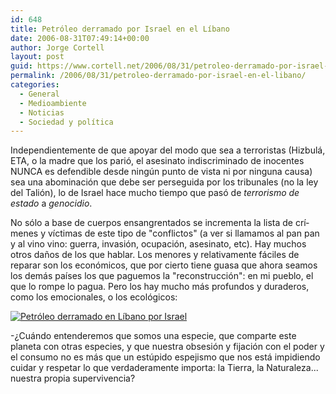 ```yaml
---
id: 648
title: Petróleo derramado por Israel en el Lí­bano
date: 2006-08-31T07:49:14+00:00
author: Jorge Cortell
layout: post
guid: https://www.cortell.net/2006/08/31/petroleo-derramado-por-israel-en-el-libano/
permalink: /2006/08/31/petroleo-derramado-por-israel-en-el-libano/
categories:
  - General
  - Medioambiente
  - Noticias
  - Sociedad y polí­tica
---
```

Independientemente de que apoyar del modo que sea a terroristas (Hizbulá, ETA, o la madre que los parió, el asesinato indiscriminado de inocentes NUNCA es defendible desde ningún punto de vista ni por ninguna causa) sea una abominación que debe ser perseguida por los tribunales (no la ley del Talión), lo de Israel hace mucho tiempo que pasó de _terrorismo de estado_ a _genocidio_.

No sólo a base de cuerpos ensangrentados se incrementa la lista de crí­menes y ví­ctimas de este tipo de "conflictos" (a ver si llamamos al pan pan y al vino vino: guerra, invasión, ocupación, asesinato, etc). Hay muchos otros daños de los que hablar. Los menores y relativamente fáciles de reparar son los económicos, que por cierto tiene guasa que ahora seamos los demás paí­ses los que paguemos la "reconstrucción": en mi pueblo, el que lo rompe lo pagua. Pero los hay mucho más profundos y duraderos, como los emocionales, o los ecológicos:

<a title="NASA" target="_blank" href="https://earthobservatory.nasa.gov/Newsroom/NewImages/images.php3?img_id=17369"><img title="Petróleo derramado en Lí­bano por Israel" alt="Petróleo derramado en Lí­bano por Israel" src="https://earthobservatory.nasa.gov/Newsroom/NewImages/Images/lebanon_ast_2006222.jpg" /></a>

-¿Cuándo entenderemos que somos una especie, que comparte este planeta con otras especies, y que nuestra obsesión y fijación con el poder y el consumo no es más que un estúpido espejismo que nos está impidiendo cuidar y respetar lo que verdaderamente importa: la Tierra, la Naturaleza... nuestra propia supervivencia?